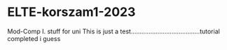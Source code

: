 # ELTE-korszam1-2023
Mod-Comp I. stuff for uni
This is just a test.......................................tutorial completed i guess
